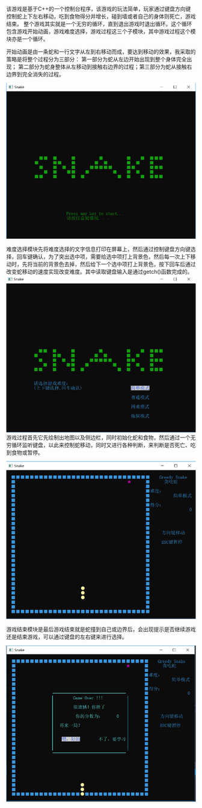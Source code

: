 该游戏是基于C++的一个控制台程序，该游戏的玩法简单，玩家通过键盘方向键控制蛇上下左右移动，吃到食物得分并增长，碰到墙或者自己的身体则死亡，游戏结束。 
整个游戏其实就是一个无穷的循环，直到退出游戏时退出循环。这个循环包含游戏开始动画，游戏难度选择，游戏过程这三个子模块，其中游戏过程这个模块亦是一个循环。

开始动画是由一条蛇和一行文字从左到右移动而成，要达到移动的效果，我采取的策略是将整个过程分为三部分： 第一部分为蛇从左边开始出现到整个身体完全出现；
第二部分为蛇身整体从左移动到接触右边界的过程；第三部分为蛇从接触右边界到完全消失的过程。

![](https://github.com/XZhuangZhuang/Snake_game/blob/master/images/%E6%8D%95%E8%8E%B7.PNG)

难度选择模块先将难度选择的文字信息打印在屏幕上，然后通过控制键盘方向键选择，回车键确认，为了突出选中项，需要给选中项打上背景色，然后每一次上下移动时，先将当前的背景色去掉，然后给下一个选中项打上背景色，按下回车后通过改变蛇移动的速度实现改变难度。其中读取键盘输入是通过getch()函数完成的。
![](https://github.com/XZhuangZhuang/Snake_game/blob/master/images/%E6%8D%95%E8%8E%B72.PNG)
游戏过程首先它先绘制出地图以及侧边栏，同时初始化蛇和食物，然后通过一个无穷循环监听键盘，以此来控制蛇移动，同时又进行各种判断，来判断是否死亡、吃到食物或暂停。

![](https://github.com/XZhuangZhuang/Snake_game/blob/master/images/%E6%8D%95%E8%8E%B73.PNG)

游戏结束模块是最后游戏结束就是蛇撞到自己或边界后，会出现提示是否继续游戏还是结束游戏，可以通过键盘的左右键来进行选择。

![](https://github.com/XZhuangZhuang/Snake_game/blob/master/images/%E6%8D%95%E8%8E%B74.PNG)
